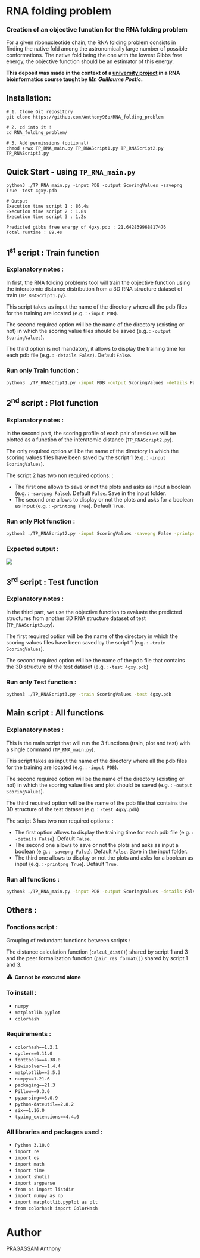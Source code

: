 # RNA folding problem
### Creation of an objective function for the RNA folding problem

For a given ribonucleotide chain, the RNA folding problem consists in finding the native fold
among the astronomically large number of possible conformations. The native fold being the
one with the lowest Gibbs free energy, the objective function should be an estimator of this
energy.

**This deposit was made in the context of a [university project](https://github.com/Anthony96p/RNA_folding_problem/blob/master/TP_RNA.pdf) in a RNA bioinformatics course 
taught by <cite>Mr. Guillaume Postic</cite>.**


## Installation:
````shell
# 1. Clone Git repository
git clone https://github.com/Anthony96p/RNA_folding_problem

# 2. cd into it !
cd RNA_folding_problem/

# 3. Add permissions (optional)
chmod +rwx TP_RNA_main.py TP_RNAScript1.py TP_RNAScript2.py TP_RNAScript3.py
````

## Quick Start - using `TP_RNA_main.py`
````shell
python3 ./TP_RNA_main.py -input PDB -output ScoringValues -savepng True -test 4gxy.pdb
````
````shell
# Output
Execution time script 1 : 86.4s
Execution time script 2 : 1.8s
Execution time script 3 : 1.2s
	
Predicted gibbs free energy of 4gxy.pdb : 21.642839968817476
Total runtime : 89.4s
````

## 1<sup>st</sup> script : Train function
### Explanatory notes :
In first, the RNA folding problems tool will train the objective function using the 
interatomic distance distribution from a 3D RNA structure dataset of train (`TP_RNAScript1.py`).

This script takes as input the name of the directory where all the pdb files for the training 
are located (e.g. : `-input PDB`).

The second required option will be the name of the directory (existing or not) in which 
the scoring value files should be saved (e.g. : ``-output ScoringValues``).

The third option is not mandatory, it allows to display the training time for each pdb file 
(e.g. : ``-details False``). Default ``False``.

### Run only Train function :
```bash
python3 ./TP_RNAScript1.py -input PDB -output ScoringValues -details False
```

## 2<sup>nd</sup> script : Plot function
### Explanatory notes :
In the second part, the scoring profile of each pair of residues will be plotted as a function of
the interatomic distance (`TP_RNAScript2.py`).

The only required option will be the name of the directory in which the scoring values files have 
been saved by the script 1  (e.g. : `-input ScoringValues`).

The script 2 has two non required options: :
- The first one allows to save or not the plots and asks as input a boolean (e.g. : ``-savepng False``). 
Default ``False``. Save in the input folder.
- The second one allows to display or not the plots and asks for a boolean as input (e.g. : ``-printpng True``).
Default ``True``.

### Run only Plot function :
```bash
python3 ./TP_RNAScript2.py -input ScoringValues -savepng False -printpng True
```

### Expected output :
<img src="C:\Users\Anthony\PycharmProjects\TP_RNA\ScoringValues\AA.png"/>

## 3<sup>rd</sup> script : Test function
### Explanatory notes :
In the third part, we use the objective function to evaluate the predicted structures from another 
3D RNA structure dataset of test (`TP_RNAScript3.py`).

The first required option will be the name of the directory in which the scoring values files have 
been saved by the script 1  (e.g. : `-train ScoringValues`).

The second required option will be the name of the pdb file that contains the 3D structure 
of the test dataset (e.g. : `-test 4gxy.pdb`)

### Run only Test function :
```bash
python3 ./TP_RNAScript3.py -train ScoringValues -test 4gxy.pdb
```

## Main script : All functions
### Explanatory notes :
This is the main script that will run the 3 functions (train, plot and test) with a 
single command (`TP_RNA_main.py`).

This script takes as input the name of the directory where all the pdb files for the training 
are located (e.g. : `-input PDB`).

The second required option will be the name of the directory (existing or not) in which 
the scoring value files and plot should be saved (e.g. : ``-output ScoringValues``).

The third required option will be the name of the pdb file that contains the 3D structure 
of the test dataset (e.g. : `-test 4gxy.pdb`)

The script 3 has two non required options: :
- The first option allows to display the training time for each pdb file (e.g. : ``-details False``). 
Default ``False``.
- The second one allows to save or not the plots and asks as input a boolean (e.g. : ``-savepng False``). 
Default ``False``. Save in the input folder.
- The third one allows to display or not the plots and asks for a boolean as input (e.g. : ``-printpng True``).
Default ``True``.

### Run all functions :
```bash
python3 ./TP_RNA_main.py -input PDB -output ScoringValues -details False -savepng False -printpng True -test 4gxy.pdb
```

## Others :
### Fonctions script :
Grouping of redundant functions between scripts :

The distance calculation function (`calcul_dist()`) shared by script 1 and 3 and the peer formalization 
function (`pair_res_format()`) shared by script 1 and 3.

**<font size="4"> ⚠ </font> Cannot be executed alone** 

### To install :
- ``numpy``
- ``matplotlib.pyplot``
- ``colorhash``

### Requirements :
- ``colorhash==1.2.1``
- ``cycler==0.11.0``          
- ``fonttools==4.38.0``       
- ``kiwisolver==1.4.4``       
- ``matplotlib==3.5.3``       
- ``numpy==1.21.6``           
- ``packaging==21.3``         
- ``Pillow==9.3.0``           
- ``pyparsing==3.0.9``        
- ``python-dateutil==2.8.2``  
- ``six==1.16.0  ``           
- ``typing_extensions==4.4.0``

### All libraries and packages used :
- ``Python 3.10.0``
- ``import re``
- ``import os``
- ``import math``
- ``import time``
- ``import shutil``
- ``import argparse``
- ``from os import listdir``
- ``import numpy as np``
- ``import matplotlib.pyplot as plt``
- ``from colorhash import ColorHash``

# Author
PRAGASSAM Anthony

